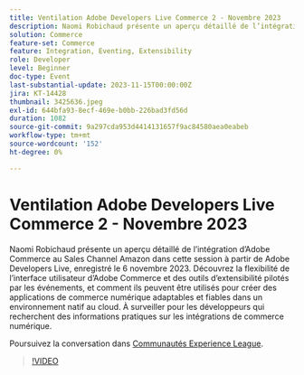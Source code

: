 ```yaml
---
title: Ventilation Adobe Developers Live Commerce 2 - Novembre 2023
description: Naomi Robichaud présente un aperçu détaillé de l’intégration d’Adobe Commerce au Sales Channel Amazon dans cette session à partir de Adobe Developers Live, enregistré le 6 novembre 2023. Découvrez la flexibilité de l’interface utilisateur d’Adobe Commerce et des outils d’extensibilité pilotés par les événements, et comment ils peuvent être utilisés pour créer des applications de commerce numérique adaptables et fiables dans un environnement natif au cloud. À surveiller pour les développeurs qui recherchent des informations pratiques sur les intégrations de commerce numérique.
solution: Commerce
feature-set: Commerce
feature: Integration, Eventing, Extensibility
role: Developer
level: Beginner
doc-type: Event
last-substantial-update: 2023-11-15T00:00:00Z
jira: KT-14428
thumbnail: 3425636.jpeg
exl-id: 644bfa93-8ecf-469e-b0bb-226bad3fd56d
duration: 1082
source-git-commit: 9a297cda953d4414131657f9ac84580aea0eabeb
workflow-type: tm+mt
source-wordcount: '152'
ht-degree: 0%

---
```


# Ventilation Adobe Developers Live Commerce 2 - Novembre 2023

Naomi Robichaud présente un aperçu détaillé de l’intégration d’Adobe Commerce au Sales Channel Amazon dans cette session à partir de Adobe Developers Live, enregistré le 6 novembre 2023. Découvrez la flexibilité de l’interface utilisateur d’Adobe Commerce et des outils d’extensibilité pilotés par les événements, et comment ils peuvent être utilisés pour créer des applications de commerce numérique adaptables et fiables dans un environnement natif au cloud. À surveiller pour les développeurs qui recherchent des informations pratiques sur les intégrations de commerce numérique.

Poursuivez la conversation dans [Communautés Experience League](https://adobe.ly/46M7lZK).

>[!VIDEO](https://video.tv.adobe.com/v/3425636/?learn=on)
